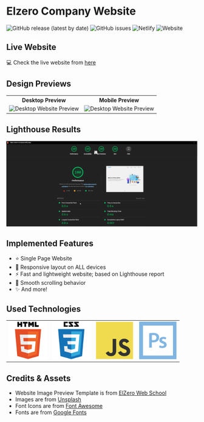 # Elzero Company Website

![GitHub release (latest by date)](https://img.shields.io/github/v/release/ibrahimelmokhtar/elzero-company) ![GitHub issues](https://img.shields.io/github/issues/ibrahimelmokhtar/elzero-company) ![Netlify](https://img.shields.io/netlify/a1cd8d52-e0ad-476c-8162-cde976fffd3a) ![Website](https://img.shields.io/website?down_message=offline&up_message=online&url=https%3A%2F%2Felzero-company.netlify.app%2F)

## Live Website

💻 Check the live website from [here](https://elzero-company.netlify.app/)

## Design Previews

<table>
  <tr>
    <th>Desktop Preview</th>
    <th>Mobile Preview</th>
  </tr>
  <tr>
    <td>
      <img src=".github/preview-desktop.png" alt="Desktop Website Preview">
    </td>
    <td>
      <img src=".github/preview-mobile.png" alt="Desktop Website Preview">
    </td>
  </tr>
</table>

## Lighthouse Results

![Lighthouse Report](.github/elzero-company-lighthouse-100.gif)

## Implemented Features

- ⭐ Single Page Website
- 🤖 Responsive layout on ALL devices
- ⚡ Fast and lightweight website; based on Lighthouse report
- 🌱 Smooth scrolling behavior
- ✨ And more!

## Used Technologies

<table>
  <tr>
    <td>
      <img src="https://raw.githubusercontent.com/devicons/devicon/master/icons/html5/html5-original-wordmark.svg" width="100" height="100">
    </td>
    <td>
      <img src="https://raw.githubusercontent.com/devicons/devicon/master/icons/css3/css3-original-wordmark.svg" width="100" height="100">
    </td>
    <td>
      <img src="https://raw.githubusercontent.com/devicons/devicon/master/icons/javascript/javascript-original.svg" width="100" height="100">
    </td>
    <td>
      <img src="https://raw.githubusercontent.com/devicons/devicon/master/icons/photoshop/photoshop-line.svg" width="100" height="100">
    </td>
  </tr>
</table>

## Credits & Assets

- Website Image Preview Template is from [ElZero Web School](https://elzero.org/)
- Images are from [Unsplash](https://unsplash.com/)
- Font Icons are from [Font Awesome](https://fontawesome.com/)
- Fonts are from [Google Fonts](https://fonts.google.com/)
